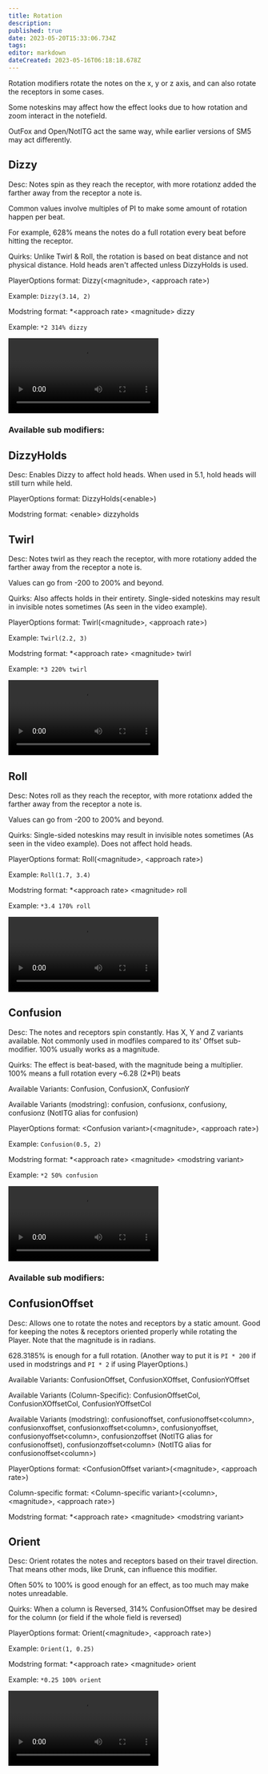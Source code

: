```yaml
---
title: Rotation
description: 
published: true
date: 2023-05-20T15:33:06.734Z
tags: 
editor: markdown
dateCreated: 2023-05-16T06:18:18.678Z
---
```


Rotation modifiers rotate the notes on the x, y or z axis, and can also rotate the receptors in some cases.

Some noteskins may affect how the effect looks due to how rotation and zoom interact in the notefield.

OutFox and Open/NotITG act the same way, while earlier versions of SM5 may act differently.

## Dizzy
Desc: Notes spin as they reach the receptor, with more rotationz added the farther away from the receptor a note is.

Common values involve multiples of PI to make some amount of rotation happen per beat.

For example, 628% means the notes do a full rotation every beat before hitting the receptor.

Quirks: Unlike Twirl & Roll, the rotation is based on beat distance and not physical distance. Hold heads aren't affected unless DizzyHolds is used.

PlayerOptions format: Dizzy(\<magnitude\>, \<approach rate\>)

Example: `Dizzy(3.14, 2)`

Modstring format: *\<approach rate\> \<magnitude\> dizzy

Example: `*2 314% dizzy`

<video class="normal-scale-video" src="/resources/guide-to-modifiers/rotation/dizzy.webm" controls="">Dizzy video example</video>

### Available sub modifiers:
## DizzyHolds
Desc: Enables Dizzy to affect hold heads. When used in 5.1, hold heads will still turn while held.

PlayerOptions format: DizzyHolds(\<enable\>)

Modstring format: \<enable\> dizzyholds


## Twirl
Desc: Notes twirl as they reach the receptor, with more rotationy added the farther away from the receptor a note is.

Values can go from -200 to 200% and beyond.

Quirks: Also affects holds in their entirety. Single-sided noteskins may result in invisible notes sometimes (As seen in the video example).

PlayerOptions format: Twirl(\<magnitude\>, \<approach rate\>)

Example: `Twirl(2.2, 3)`

Modstring format: *\<approach rate\> \<magnitude\> twirl

Example: `*3 220% twirl`

<video class="normal-scale-video" src="/resources/guide-to-modifiers/rotation/twirl.webm" controls="">Twirl video example</video>

## Roll
Desc: Notes roll as they reach the receptor, with more rotationx added the farther away from the receptor a note is.

Values can go from -200 to 200% and beyond.

Quirks: Single-sided noteskins may result in invisible notes sometimes (As seen in the video example). Does not affect hold heads.

PlayerOptions format: Roll(\<magnitude\>, \<approach rate\>)

Example: `Roll(1.7, 3.4)`

Modstring format: *\<approach rate\> \<magnitude\> roll

Example: `*3.4 170% roll`

<video class="normal-scale-video" src="/resources/guide-to-modifiers/rotation/roll.webm" controls="">Roll video example</video>

## Confusion
Desc: The notes and receptors spin constantly. Has X, Y and Z variants available.
Not commonly used in modfiles compared to its' Offset sub-modifier.
100% usually works as a magnitude.

Quirks: The effect is beat-based, with the magnitude being a multiplier. 100% means a full rotation every ~6.28 (2*PI) beats

Available Variants: Confusion, ConfusionX, ConfusionY

Available Variants (modstring): confusion, confusionx, confusiony, confusionz (NotITG alias for confusion)

PlayerOptions format: \<Confusion variant\>(\<magnitude\>, \<approach rate\>)

Example: `Confusion(0.5, 2)`

Modstring format: *\<approach rate\> \<magnitude\> \<modstring variant\>

Example: `*2 50% confusion`

<video class="normal-scale-video" src="/resources/guide-to-modifiers/rotation/confusion.webm" controls="">Confusion video example</video>

### Available sub modifiers:
## ConfusionOffset
Desc: Allows one to rotate the notes and receptors by a static amount. Good for keeping the notes & receptors oriented properly while rotating the Player. Note that the magnitude is in radians.

628.3185% is enough for a full rotation. (Another way to put it is `PI * 200` if used in modstrings and `PI * 2` if using PlayerOptions.)

Available Variants: ConfusionOffset, ConfusionXOffset, ConfusionYOffset

Available Variants (Column-Specific): ConfusionOffsetCol, ConfusionXOffsetCol, ConfusionYOffsetCol

Available Variants (modstring): confusionoffset, confusionoffset\<column\>, confusionxoffset, confusionxoffset\<column\>, confusionyoffset, confusionyoffset\<column\>, confusionzoffset (NotITG alias for confusionoffset), confusionzoffset\<column\> (NotITG alias for confusionoffset\<column\>)

PlayerOptions format: \<ConfusionOffset variant\>(\<magnitude\>, \<approach rate\>)

Column-specific format: \<Column-specific variant\>(\<column\>, \<magnitude\>, \<approach rate\>)

Modstring format: *\<approach rate\> \<magnitude\> \<modstring variant\>


## Orient
Desc: Orient rotates the notes and receptors based on their travel direction. That means other mods, like Drunk, can influence this modifier.

Often 50% to 100% is good enough for an effect, as too much may make notes unreadable.

Quirks: When a column is Reversed, 314% ConfusionOffset may be desired for the column (or field if the whole field is reversed)

PlayerOptions format: Orient(\<magnitude\>, \<approach rate\>)

Example: `Orient(1, 0.25)`

Modstring format: *\<approach rate\> \<magnitude\> orient

Example: `*0.25 100% orient`

<video class="normal-scale-video" src="/resources/guide-to-modifiers/rotation/orient.webm" controls="">Orient video example</video>

